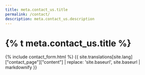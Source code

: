 ```yaml
---
title: meta.contact_us.title
permalink: /contact/
description: meta.contact_us.description
---
```


<div>
  <div class="container">
    <h1>
      {% t meta.contact_us.title %}
    </h1>
  </div>
</div>

<div>
  <div class="container">
    <div class="grid-col-8">	
      {% include contact_form.html %}
      {{ site.translations[site.lang]["contact_page"]["content"] | replace: 'site.baseurl', site.baseurl | markdownify }}
    </div>
  </div>
</div>
